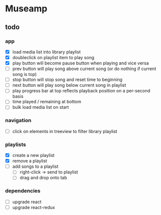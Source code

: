 # Museamp

## todo

### app

-   [x] load media list into library playlist
-   [x] doubleclick on playlist item to play song
-   [x] play button will become pause button when playing and vice versa
-   [ ] prev button will play song above current song (or do nothing if current song is top)
-   [ ] stop button will stop song and reset time to beginning
-   [ ] next button will play song below current song in playlist
-   [ ] play progress bar at top reflects playback position on a per-second basis
-   [ ] time played / remaining at bottom
-   [ ] bulk load media list on start

### navigation

-   [ ] click on elements in treeview to filter library playlist

### playlists

-   [x] create a new playlist
-   [x] remove a playlist
-   [ ] add songs to a playlist
    -   [ ] right-click -> send to playlist
    -   [ ] drag and drop onto tab

### dependencies

-   [ ] upgrade react
-   [ ] upgrade react-redux
